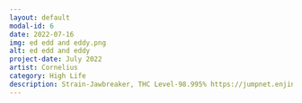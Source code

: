 ```yaml
---
layout: default
modal-id: 6
date: 2022-07-16
img: ed edd and eddy.png
alt: ed edd and eddy
project-date: July 2022
artist: Cornelius
category: High Life
description: Strain-Jawbreaker, THC Level-98.995% https://jumpnet.enjinx.io/eth/asset/58c0000000003654/
---
```

